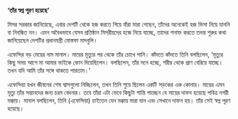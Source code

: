 **‘তাঁর স্বপ্ন পূরণ হয়েছে’**

মিসর সরকার জানিয়েছে, এবার দেশটি থেকে হজ করতে গিয়ে যাঁরা মারা গেছেন, তাঁদের অনেকেই হজ ভিসা নিয়ে যাননি বা নিবন্ধিত নন। এমন অবৈধভাবে যেসব প্রতিষ্ঠান মিসরীয়দের হজে নিয়ে যাচ্ছে, তাদের শনাক্ত করতে তদন্ত শুরুর কথা জানিয়েছেন দেশটির প্রধানমন্ত্রী মোস্তফা মাদবুলি।

এফেন্দির বড় মেয়ের নাম মানাল। মায়ের মৃত্যুর পর থেকে তাঁর চোখে পানি। কাঁদতে কাঁদতে তিনি বলছিলেন, ‘মৃত্যুর কিছু সময় আগে মা আমার ভাইকে ফোন দিয়েছিলেন। বলছিলেন, তাঁর মনে হচ্ছে, শরীর থেকে প্রাণ বেরিয়ে যাচ্ছে। তখন যদি আমি তাঁর সঙ্গে থাকতে পারতাম।’

এফেন্দিয়া যখন জীবনের শেষ শ্বাসগুলো নিচ্ছিলেন, তখন তিনি শুয়ে ছিলেন একটি সড়কের এক কোনায়। মায়ের এমন মৃত্যু তাঁর সন্তানদের জন্য চরম বেদনার। তবে তাঁরা এটা ভেবে কিছুটা শান্তি পাচ্ছেন যে মায়ের দাফন হয়েছে পবিত্র নগরী মক্কায়। মানাল বলছিলেন, তিনি (এফেন্দিয়া) চাইতেন যেন মক্কায় মারা যান এবং সেখানে দাফন হয়। তাঁর সেই স্বপ্ন পূরণ হয়েছে।
